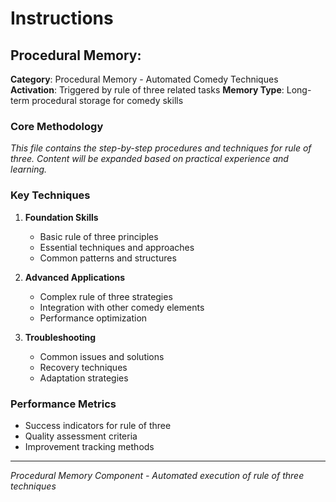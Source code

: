 #  Instructions

## Procedural Memory: 

**Category**: Procedural Memory - Automated Comedy Techniques
**Activation**: Triggered by rule of three related tasks
**Memory Type**: Long-term procedural storage for comedy skills

### Core Methodology

*This file contains the step-by-step procedures and techniques for rule of three. Content will be expanded based on practical experience and learning.*

### Key Techniques

1. **Foundation Skills**
   - Basic rule of three principles
   - Essential techniques and approaches
   - Common patterns and structures

2. **Advanced Applications**
   - Complex rule of three strategies
   - Integration with other comedy elements
   - Performance optimization

3. **Troubleshooting**
   - Common issues and solutions
   - Recovery techniques
   - Adaptation strategies

### Performance Metrics

- Success indicators for rule of three
- Quality assessment criteria
- Improvement tracking methods

---

*Procedural Memory Component - Automated execution of rule of three techniques*
